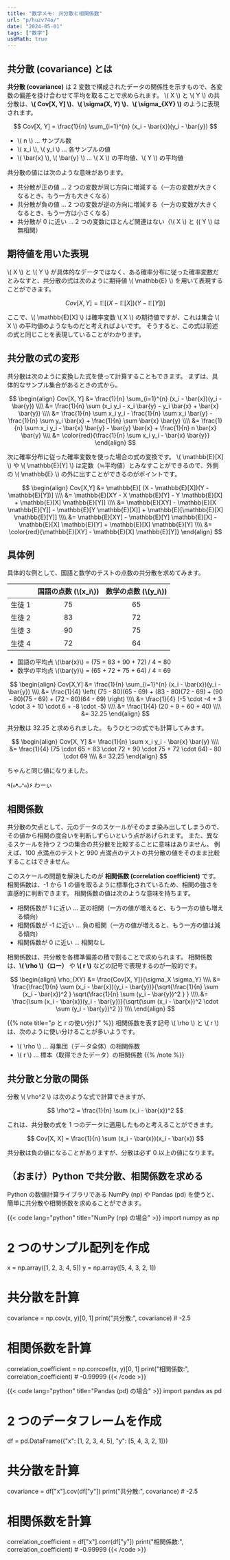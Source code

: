 ```yaml
---
title: "数学メモ: 共分散と相関係数"
url: "p/huzv74o/"
date: "2024-05-01"
tags: ["数学"]
useMath: true
---
```


共分散 (covariance) とは
----

__共分散 (covariance)__ は 2 変数で構成されたデータの関係性を示すもので、各変数の偏差を掛け合わせて平均を取ることで求められます。
\\( X \\) と \\( Y \\) の共分散は、__\\( Cov[X, Y] \\)__、__\\( \sigma(X, Y) \\)__、__\\( \sigma_{XY} \\)__ のように表現されます。

$$
Cov[X, Y] = \frac{1}{n} \sum_{i=1}^{n} (x_i - \bar{x})(y_i - \bar{y})
$$

- \\( n \\) ... サンプル数
- \\( x_i \\), \\( y_i \\) ... 各サンプルの値
- \\( \bar{x} \\), \\( \bar{y} \\) ... \\( X \\) の平均値、\\( Y \\) の平均値

共分散の値には次のような意味があります。

- 共分散が正の値 ... 2 つの変数が同じ方向に増減する（一方の変数が大きくなるとき、もう一方も大きくなる）
- 共分散が負の値 ... 2 つの変数が逆の方向に増減する（一方の変数が大きくなるとき、もう一方は小さくなる）
- 共分散が 0 に近い ... 2 つの変数にほとんど関連はない（\\( X \\) と \(( Y \\) は無相関）


期待値を用いた表現
----

\\( X \\) と \\( Y \\) が具体的なデータではなく、ある確率分布に従った確率変数だとみなすと、共分散の式は次のように期待値 \\( \mathbb{E} \\) を用いて表現することができます。

$$
Cov[X,Y] = \mathbb{E} [ (X - \mathbb{E}[X])(Y - \mathbb{E}[Y]) ]
$$

ここで、\\( \mathbb{E}[X] \\) は確率変数 \\( X \\) の期待値ですが、これは集合 \\( X \\) の平均値のようなものだと考えればよいです。
そうすると、この式は前述の式と同じことを表現していることがわかります。


共分散の式の変形
----

共分散は次のように変換した式を使って計算することもできます。
まずは、具体的なサンプル集合があるときの式から。

$$
\begin{align}
  Cov[X, Y] &= \frac{1}{n} \sum_{i=1}^{n} (x_i - \bar{x})(y_i - \bar{y}) \\\\
    &= \frac{1}{n} \sum (x_i y_i - x_i \bar{y} - y_i \bar{x} + \bar{x} \bar{y}) \\\\
    &= \frac{1}{n} \sum x_i y_i - \frac{1}{n} \sum x_i \bar{y} - \frac{1}{n} \sum y_i \bar{x} + \frac{1}{n} \sum \bar{x} \bar{y} \\\\
    &= \frac{1}{n} \sum x_i y_i - \bar{x} \bar{y} - \bar{y} \bar{x} + \frac{1}{n} n \bar{x} \bar{y} \\\\
    &= \color{red}{\frac{1}{n} \sum x_i y_i - \bar{x} \bar{y}}
\end{align}
$$

次に確率分布に従った確率変数を使った場合の式の変換です。
\\( \mathbb{E}[X] \\) や \\( \mathbb{E}[Y] \\) は定数（≒平均値）とみなすことができるので、外側の \\( \mathbb{E} \\) の外に出すことができるのがポイントです。

$$
\begin{align}
  Cov[X,Y] &= \mathbb{E}[ (X - \mathbb{E}[X])(Y - \mathbb{E}[Y])] \\\\
    &= \mathbb{E}[XY - X \mathbb{E}[Y] - Y \mathbb{E}[X] + \mathbb{E}[X] \mathbb{E}[Y]] \\\\
    &= \mathbb{E}[XY] - \mathbb{E}[X \mathbb{E}[Y]] - \mathbb{E}[Y \mathbb{E}[X]] + \mathbb{E}[\mathbb{E}[X] \mathbb{E}[Y]] \\\\
    &= \mathbb{E}[XY] - \mathbb{E}[Y] \mathbb{E}[X] - \mathbb{E}[X] \mathbb{E}[Y] + \mathbb{E}[X] \mathbb{E}[Y] \\\\
    &= \color{red}{\mathbb{E}[XY] - \mathbb{E}[X] \mathbb{E}[Y]}
\end{align}
$$


具体例
----

具体的な例として、国語と数学のテストの点数の共分散を求めてみます。

| | 国語の点数 (\\(x_i\\)) | 数学の点数 (\\(y_i\\)) |
| ---- | :--: | :--: |
| 生徒 1 | 75 | 65 |
| 生徒 2 | 83 | 72 |
| 生徒 3 | 90 | 75 |
| 生徒 4 | 72 | 64 |

- 国語の平均点 \\(\bar{x}\\) = (75 + 83 + 90 + 72) / 4 = 80
- 数学の平均点 \\(\bar{y}\\) = (65 + 72 + 75 + 64) / 4 = 69

$$
\begin{align}
  Cov[X,Y] &= \frac{1}{n} \sum_{i=1}^{n} (x_i - \bar{x})(y_i - \bar{y}) \\\\
    &= \frac{1}{4} \left( (75 - 80)(65 - 69) + (83 - 80)(72 - 69) + (90 - 80)(75 - 69) + (72 - 80)(64 - 69) \right) \\\\
    &= \frac{1}{4} (-5 \cdot -4 + 3 \cdot 3 + 10 \cdot 6 + -8 \cdot -5) \\\\
    &= \frac{1}{4} (20 + 9 + 60 + 40) \\\\
    &= 32.25
\end{align}
$$

共分散は 32.25 と求められました。
もうひとつの式でも計算してみます。

$$
\begin{align}
  Cov[X, Y] &= \frac{1}{n} \sum x_i y_i - \bar{x} \bar{y} \\\\
    &= \frac{1}{4} (75 \cdot 65 + 83 \cdot 72 + 90 \cdot 75 + 72 \cdot 64) - 80 \cdot 69 \\\\
    &= 32.25
\end{align}
$$

ちゃんと同じ値になりました。

٩(๑❛ᴗ❛๑)۶ わーぃ


相関係数
----

共分散の欠点として、元のデータのスケールがそのまま染み出してしまうので、その値から相関の度合いを判断しずらいという点があげられます。
また、異なるスケールを持つ 2 つの集合の共分散を比較することに意味はありません。
例えば、100 点満点のテストと 990 点満点のテストの共分散の値をそのまま比較することはできません。

このスケールの問題を解決したのが __相関係数 (correlation coefficient)__ です。
相関係数は、-1 から 1 の値を取るように標準化されているため、相関の強さを直感的に判断できます。
相関係数の値は次のような意味を持ちます。

- 相関係数が 1 に近い ... 正の相関（一方の値が増えると、もう一方の値も増える傾向）
- 相関係数が -1 に近い ... 負の相関（一方の値が増えると、もう一方の値は減る傾向）
- 相関係数が 0 に近い ... 相関なし

相関係数は、共分散を各標準偏差の積で割ることで求められます。
相関係数は、__\\( \rho \\)（ロー）__ や __\\( r \\)__ などの記号で表現するのが一般的です。

$$
\begin{align}
  \rho_{XY} &= \frac{Cov[X, Y]}{\sigma_X \sigma_Y} \\\\
    &= \frac{\frac{1}{n} \sum (x_i - \bar{x})(y_i - \bar{y})}{\sqrt{\frac{1}{n} \sum (x_i - \bar{x})^2 } \sqrt{\frac{1}{n} \sum (y_i - \bar{y})^2 } } \\\\
    &= \frac{\sum (x_i - \bar{x})(y_i - \bar{y})}{\sqrt{\sum (x_i - \bar{x})^2 \cdot \sum (y_i - \bar{y})^2 }} \\\\
\end{align}
$$

{{% note title="ρ と r の使い分け" %}}
相関係数を表す記号 \\( \rho \\) と \\( r \\) は、次のように使い分けることが多いようです。

- \\( \rho \\) ... 母集団（データ全体）の相関係数
- \\( r \\) ... 標本（取得できたデータ）の相関係数
{{% /note %}}


共分散と分散の関係
----

分散 \\( \rho^2 \\) は次のような式で計算できますが、

$$
\rho^2 = \frac{1}{n} \sum (x_i - \bar{x})^2
$$

これは、共分散の式を 1 つのデータに適用したものと考えることができます。

$$
Cov[X, X] = \frac{1}{n} \sum (x_i - \bar{x})(x_i - \bar{x})
$$

共分散は負の値になることがありますが、分散は必ず 0 以上の値になります。


（おまけ）Python で共分散、相関係数を求める
----

Python の数値計算ライブラリである NumPy (np) や Pandas (pd) を使うと、簡単に共分散や相関係数を求めることができます。

{{< code lang="python" title="NumPy (np) の場合" >}}
import numpy as np

# 2 つのサンプル配列を作成
x = np.array([1, 2, 3, 4, 5])
y = np.array([5, 4, 3, 2, 1])

# 共分散を計算
covariance = np.cov(x, y)[0, 1]
print("共分散:", covariance)  # -2.5

# 相関係数を計算
correlation_coefficient = np.corrcoef(x, y)[0, 1]
print("相関係数:", correlation_coefficient)  # -0.99999
{{< /code >}}

{{< code lang="python" title="Pandas (pd) の場合" >}}
import pandas as pd

# 2 つのデータフレームを作成
df = pd.DataFrame({"x": [1, 2, 3, 4, 5], "y": [5, 4, 3, 2, 1]})

# 共分散を計算
covariance = df["x"].cov(df["y"])
print("共分散:", covariance)  # -2.5

# 相関係数を計算
correlation_coefficient = df["x"].corr(df["y"])
print("相関係数:", correlation_coefficient)  # -0.99999
{{< /code >}}

